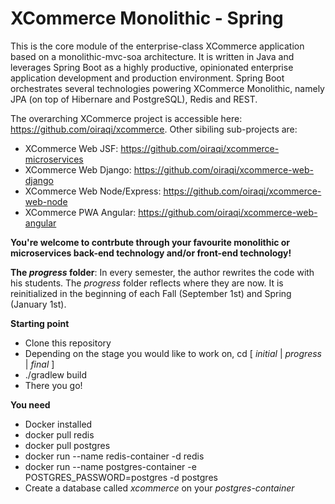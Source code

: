 # XCommerce Monolithic - Spring
This is the core module of the enterprise-class XCommerce application based on a monolithic-mvc-soa architecture. It is written in Java and leverages Spring Boot as a highly productive, opinionated enterprise application development and production environment. Spring Boot orchestrates several technologies powering XCommerce Monolithic, namely JPA (on top of Hibernare and PostgreSQL), Redis and REST.

The overarching XCommerce project is accessible here: https://github.com/oiraqi/xcommerce. Other sibiling sub-projects are:
- XCommerce Web JSF: https://github.com/oiraqi/xcommerce-microservices
- XCommerce Web Django: https://github.com/oiraqi/xcommerce-web-django
- XCommerce Web Node/Express: https://github.com/oiraqi/xcommerce-web-node
- XCommerce PWA Angular: https://github.com/oiraqi/xcommerce-web-angular

**You're welcome to contrbute through your favourite monolithic or microservices back-end technology and/or front-end technology!**

**The *progress* folder**: In every semester, the author rewrites the code with his students. The *progress* folder reflects where they are now. It is reinitialized in the beginning of each Fall (September 1st) and Spring (January 1st).

**Starting point**
- Clone this repository
- Depending on the stage you would like to work on, cd [ *initial* | *progress* | *final* ]
- ./gradlew build
- There you go!

**You need**
- Docker installed
- docker pull redis
- docker pull postgres
- docker run --name redis-container -d redis
- docker run --name postgres-container -e POSTGRES_PASSWORD=postgres -d postgres
- Create a database called *xcommerce* on your *postgres-container*
